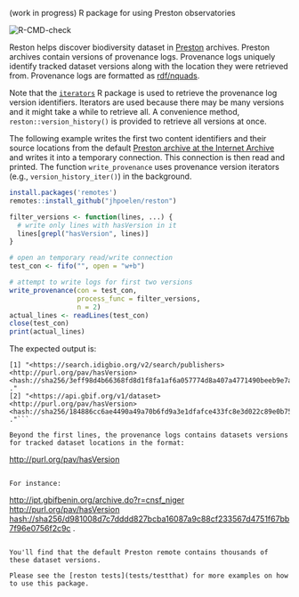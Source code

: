 (work in progress) R package for using Preston observatories

![R-CMD-check](https://github.com/jhpoelen/reston/workflows/R-CMD-check/badge.svg)

Reston helps discover biodiversity dataset in [Preston](https://preston.guoda.bio) archives. Preston archives contain versions of provenance logs. Provenance logs uniquely identify tracked dataset versions along with the location they were retrieved from. Provenance logs are formatted as [rdf/nquads](https://www.w3.org/TR/n-quads/). 

Note that the [```iterators```](https://cran.r-project.org/package=iterators) R package is used to retrieve the provenance log version identifiers. Iterators are used because there may be many versions and it might take a while to retrieve all. A convenience method, ```reston::version_history()``` is provided to retrieve all versions at once.  

The following example writes the first two content identifiers and their source locations from the default [Preston archive at the Internet Archive](https://archive.org/details/biodiversity-dataset-archives) and writes it into a temporary connection. This connection is then read and printed. The function ```write_provenance``` uses provenance version iterators (e.g., ```version_history_iter()```) in the background.   

```R
install.packages('remotes')
remotes::install_github("jhpoelen/reston")

filter_versions <- function(lines, ...) {
  # write only lines with hasVersion in it
  lines[grepl("hasVersion", lines)]
}

# open an temporary read/write connection
test_con <- fifo("", open = "w+b")

# attempt to write logs for first two versions
write_provenance(con = test_con,
                 process_func = filter_versions,
                 n = 2)
actual_lines <- readLines(test_con)
close(test_con)
print(actual_lines)
```

The expected output is:

```
[1] "<https://search.idigbio.org/v2/search/publishers> <http://purl.org/pav/hasVersion> <hash://sha256/3eff98d4b66368fd8d1f8fa1af6a057774d8a407a4771490beeb9e7add76f362> ."
[2] "<https://api.gbif.org/v1/dataset> <http://purl.org/pav/hasVersion> <hash://sha256/184886cc6ae4490a49a70b6fd9a3e1dfafce433fc8e3d022c89e0b75ea3cda0b> ."```

Beyond the first lines, the provenance logs contains datasets versions for tracked dataset locations in the format:

```
<some url> <http://purl.org/pav/hasVersion> <some dataset id>
```

For instance:

```
<http://ipt.gbifbenin.org/archive.do?r=cnsf_niger> <http://purl.org/pav/hasVersion> <hash://sha256/d981008d7c7dddd827bcba16087a9c88cf233567d4751f67bb7f96e0756f2c9c> .
```

You'll find that the default Preston remote contains thousands of these dataset versions.

Please see the [reston tests](tests/testthat) for more examples on how to use this package.
